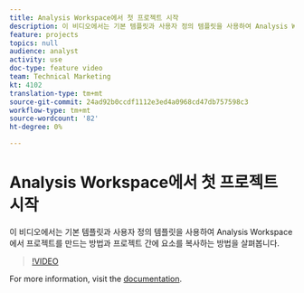 ```yaml
---
title: Analysis Workspace에서 첫 프로젝트 시작
description: 이 비디오에서는 기본 템플릿과 사용자 정의 템플릿을 사용하여 Analysis Workspace에서 프로젝트를 만드는 방법과 프로젝트 간에 요소를 복사하는 방법을 살펴봅니다.
feature: projects
topics: null
audience: analyst
activity: use
doc-type: feature video
team: Technical Marketing
kt: 4102
translation-type: tm+mt
source-git-commit: 24ad92b0ccdf1112e3ed4a0968cd47db757598c3
workflow-type: tm+mt
source-wordcount: '82'
ht-degree: 0%

---
```



# Analysis Workspace에서 첫 프로젝트 시작

이 비디오에서는 기본 템플릿과 사용자 정의 템플릿을 사용하여 Analysis Workspace에서 프로젝트를 만드는 방법과 프로젝트 간에 요소를 복사하는 방법을 살펴봅니다.

>[!VIDEO](https://video.tv.adobe.com/v/30368/?quality=12)

For more information, visit the [documentation](https://docs.adobe.com/content/help/en/analytics/analyze/analysis-workspace/build-workspace-project/freeform-overview.html).
